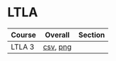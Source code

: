 # LTLA

| Course | Overall | Section |
| ------ | ------- | ------- |
| LTLA 3 | [csv](https://github.com/UCSD-Historical-Enrollment-Data/2025Spring/blob/main/overall/LTLA%203.csv), [png](https://raw.githubusercontent.com/UCSD-Historical-Enrollment-Data/2025Spring/main/plot_overall/LTLA%203.png) |  |
